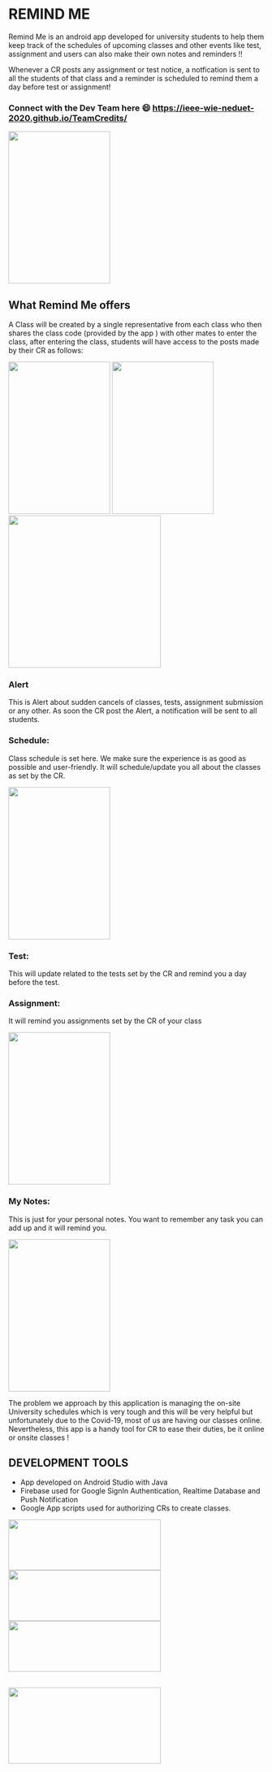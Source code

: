# REMIND ME 

Remind Me is an android app developed for university students to help them keep track of
the schedules of upcoming classes and other events like test, assignment and users can also make their own notes and reminders !!

Whenever a CR posts any assignment or test notice, a notfication is sent to all the students of that class and a reminder is scheduled to remind them a day before test or assignment!

### Connect with the Dev Team here :smile:  https://ieee-wie-neduet-2020.github.io/TeamCredits/
<div float="left">
 <img style="display:'inline'" src = "https://user-images.githubusercontent.com/57236937/96912640-8326cb00-1457-11eb-8418-7fd9c2007928.jpeg" width = "200" height = 300> 
 </div>

## What Remind Me offers 
A Class will be created by a single representative from each class who then shares the class code (provided by the app ) with 
other mates to enter the class, after entering the class, students will have access to the posts made by their CR as follows:
<div float="left">
 <img style="display:'inline' " src = "https://user-images.githubusercontent.com/57236937/96915649-5b396680-145b-11eb-9674-cbc3c770c1ed.jpeg" width = "200" height = 300> 
<img style="display:'inline' "  src = "https://user-images.githubusercontent.com/57236937/96912712-a0f43000-1457-11eb-9b2c-21745c5d87b0.jpg" width = "200" height = 300 > 
<img style="display:'inline'" src="https://user-images.githubusercontent.com/57236937/96914735-3d1f3680-145a-11eb-8e48-7a7afc7ffaeb.jpeg" width:"250" height="300">
</div>

### Alert
This is Alert about sudden cancels of classes, tests, assignment submission or any other. As soon the CR post the Alert, a notification will be sent to all students.

### Schedule: 
Class schedule is set here. We make sure the experience is as good as possible and user-friendly. It will schedule/update you all about the classes as set by the CR.

<div float="left">
 <img style="display:'inline' " src = "https://user-images.githubusercontent.com/57236937/96912765-b49f9680-1457-11eb-8f89-dacd3b3f0308.jpg" width = "200" height = 300> 
 </div>
 
### Test: 
This will update related to the tests set by the CR and remind you a day before the test.

### Assignment:
It will remind you assignments set by the CR of your class

<div float="left">
 <img style="display:'inline' " src = "https://user-images.githubusercontent.com/57236937/96912667-8de16000-1457-11eb-9264-98ed449d1993.jpg" width = "200" height = 300> 
 </div>
 
### My Notes: 
This is just for your personal notes. You want to remember any task you can add up and it will remind you.

<div float="left">
 <img style="display:'inline' " src = "https://user-images.githubusercontent.com/57236937/96912739-a8b3d480-1457-11eb-992c-aa1352d771f3.jpg" width = "200" height = 300> 
 </div>
 
The problem we approach by this application is managing the  on-site University schedules which is very tough and this  will be very helpful but unfortunately due to the Covid-19, most of us are having our classes online. Nevertheless, this app is a handy tool for CR to ease their duties, be it online or onsite classes !


## DEVELOPMENT TOOLS

- App developed on Android Studio with Java
- Firebase used for Google SignIn Authentication, Realtime Database and Push Notification
- Google App scripts used for authorizing CRs to create classes.

<div float="left">
 <img style="display:'inline'" src = "https://www.xda-developers.com/files/2017/04/android-studio-logo.png" width = "300" height = 100> 

<img style="display:'inline'"  src = "https://upload.wikimedia.org/wikipedia/commons/b/bd/Firebase_Logo.png" width = "300" height = 100> 

<img style="display:'inline'" src = "https://icon-library.com/images/java-icon-images/java-icon-images-4.jpg" width = "300" height = 100> 

</div>
<br>

<img style="display:'inline'" 
src = "https://fiverr-res.cloudinary.com/images/t_main1,q_auto,f_auto,q_auto,f_auto/gigs/158819724/original/ee382621ccb72aa8e10cf1d27e277c253a47c3b9/create-a-google-apps-script.png" width = "300" height = "150"> 

